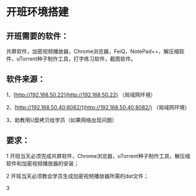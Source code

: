 # 开班环境搭建

## 开班需要的软件：

共屏软件，加密视频播放器，Chrome浏览器，FeiQ，NotePad++，解压缩软件，uTorrent种子制作工具，打字练习软件，截图软件。

## 软件来源：

1、[http://192.168.50.22](http://192.168.50.22) （局域网环境）

2、[http://192.168.50.40:8082/](http://192.168.50.40:8082/) （局域网环境）

3、助教用U盘拷贝给学员（如果网络出现问题）



## 要求：

1 开班当天必须完成共屏软件，Chrome浏览器，uTorrent种子制作工具，解压缩软件和加密视频播放器的安装；

2 开班当天必须教会学员生成加密视频播放器所需的dat文件；

3 

